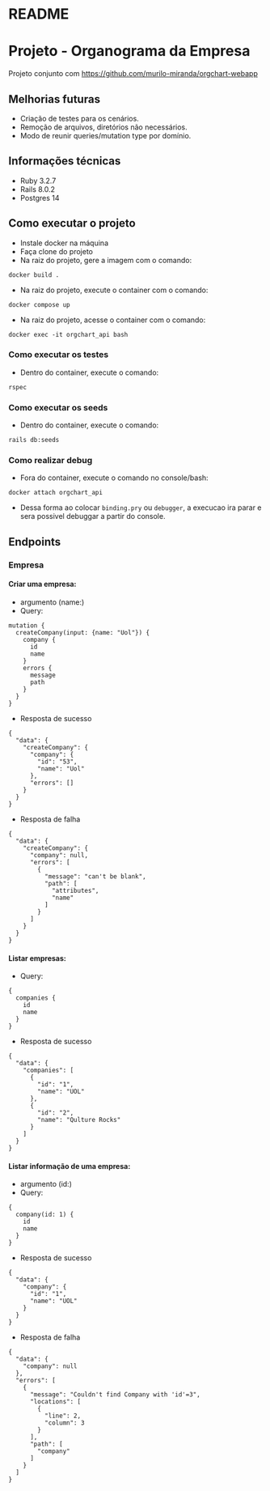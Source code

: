 # README

# Projeto - Organograma da Empresa

Projeto conjunto com https://github.com/murilo-miranda/orgchart-webapp

## Melhorias futuras

- Criação de testes para os cenários.
- Remoção de arquivos, diretórios não necessários.
- Modo de reunir queries/mutation type por domínio.

## Informações técnicas

- Ruby 3.2.7
- Rails 8.0.2
- Postgres 14

## Como executar o projeto

- Instale docker na máquina
- Faça clone do projeto
- Na raiz do projeto, gere a imagem com o comando:
```
docker build .
```
- Na raiz do projeto, execute o container com o comando:
```
docker compose up
```
- Na raiz do projeto, acesse o container com o comando:
```
docker exec -it orgchart_api bash
```

### Como executar os testes
- Dentro do container, execute o comando:
```
rspec
```

### Como executar os seeds
- Dentro do container, execute o comando:
```
rails db:seeds
```

### Como realizar debug
- Fora do container, execute o comando no console/bash:
```
docker attach orgchart_api
```
- Dessa forma ao colocar `binding.pry` ou `debugger`, a execucao ira parar e sera possivel debuggar a partir do console.

## Endpoints

### Empresa

#### Criar uma empresa:
- argumento (name:)
- Query:
```
mutation {
  createCompany(input: {name: "Uol"}) {
    company {
      id
      name
    }
    errors {
      message
      path
    }
  }
}
```
- Resposta de sucesso
```
{
  "data": {
    "createCompany": {
      "company": {
        "id": "53",
        "name": "Uol"
      },
      "errors": []
    }
  }
}
```
- Resposta de falha
```
{
  "data": {
    "createCompany": {
      "company": null,
      "errors": [
        {
          "message": "can't be blank",
          "path": [
            "attributes",
            "name"
          ]
        }
      ]
    }
  }
}
```

#### Listar empresas:
- Query:
```
{
  companies {
    id
    name
  }
}
```
- Resposta de sucesso
```
{
  "data": {
    "companies": [
      {
        "id": "1",
        "name": "UOL"
      },
      {
        "id": "2",
        "name": "Qulture Rocks"
      }
    ]
  }
}
```

#### Listar informação de uma empresa:
- argumento (id:)
- Query:
```
{
  company(id: 1) {
    id
    name
  }
}
```
- Resposta de sucesso
```
{
  "data": {
    "company": {
      "id": "1",
      "name": "UOL"
    }
  }
}
```
- Resposta de falha
```
{
  "data": {
    "company": null
  },
  "errors": [
    {
      "message": "Couldn't find Company with 'id'=3",
      "locations": [
        {
          "line": 2,
          "column": 3
        }
      ],
      "path": [
        "company"
      ]
    }
  ]
}
```
